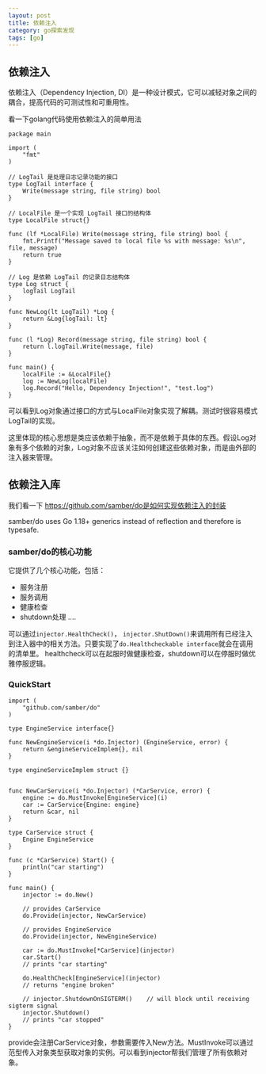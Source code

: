 ```yaml
---
layout: post
title: 依赖注入
category: go探索发现
tags: [go]
---
```


## 依赖注入
依赖注入（Dependency Injection, DI）是一种设计模式，它可以减轻对象之间的耦合，提高代码的可测试性和可重用性。

看一下golang代码使用依赖注入的简单用法
```
package main

import (
	"fmt"
)

// LogTail 是处理日志记录功能的接口
type LogTail interface {
	Write(message string, file string) bool
}

// LocalFile 是一个实现 LogTail 接口的结构体
type LocalFile struct{}

func (lf *LocalFile) Write(message string, file string) bool {
	fmt.Printf("Message saved to local file %s with message: %s\n", file, message)
	return true
}

// Log 是依赖 LogTail 的记录日志结构体
type Log struct {
	logTail LogTail
}

func NewLog(lt LogTail) *Log {
	return &Log{logTail: lt}
}

func (l *Log) Record(message string, file string) bool {
	return l.logTail.Write(message, file)
}

func main() {
	localFile := &LocalFile{}
	log := NewLog(localFile)
	log.Record("Hello, Dependency Injection!", "test.log")
}
```
可以看到Log对象通过接口的方式与LocalFile对象实现了解耦。测试时很容易模式LogTail的实现。 

这里体现的核心思想是类应该依赖于抽象，而不是依赖于具体的东西。假设Log对象有多个依赖的对象，Log对象不应该关注如何创建这些依赖对象，而是由外部的注入器来管理。

## 依赖注入库
我们看一下 https://github.com/samber/do是如何实现依赖注入的封装

samber/do uses Go 1.18+ generics instead of reflection and therefore is typesafe.

### samber/do的核心功能
它提供了几个核心功能，包括：
- 服务注册
- 服务调用
- 健康检查
- shutdown处理
....

可以通过`injector.HealthCheck()`， `injector.ShutDown()`来调用所有已经注入到注入器中的相关方法。只要实现了`do.Healthcheckable interface`就会在调用的清单里。
healthcheck可以在起服时做健康检查，shutdown可以在停服时做优雅停服逻辑。

### QuickStart
```
import (
    "github.com/samber/do"
)

type EngineService interface{}

func NewEngineService(i *do.Injector) (EngineService, error) {
    return &engineServiceImplem{}, nil
}

type engineServiceImplem struct {}


func NewCarService(i *do.Injector) (*CarService, error) {
    engine := do.MustInvoke[EngineService](i)
    car := CarService{Engine: engine}
    return &car, nil
}

type CarService struct {
	Engine EngineService
}

func (c *CarService) Start() {
	println("car starting")
}

func main() {
    injector := do.New()

    // provides CarService
    do.Provide(injector, NewCarService)

    // provides EngineService
    do.Provide(injector, NewEngineService)

    car := do.MustInvoke[*CarService](injector)
    car.Start()
    // prints "car starting"

    do.HealthCheck[EngineService](injector)
    // returns "engine broken"

    // injector.ShutdownOnSIGTERM()    // will block until receiving sigterm signal
    injector.Shutdown()
    // prints "car stopped"
}
```

provide会注册CarService对象，参数需要传入New方法。MustInvoke可以通过范型传入对象类型获取对象的实例。可以看到injector帮我们管理了所有依赖对象。




